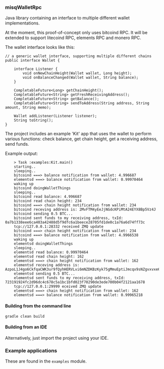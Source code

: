 
### misqWalletRpc

Java library containing an interface to multiple different wallet implementations.

At the moment, this proof-of-concept only uses bitcoind RPC.
It will be extended to support litecoind RPC, elements RPC and monero RPC.

The wallet interface looks like this:

    // a generic wallet interface, supporting multiple different chains
    public interface Wallet {
    
        interface Listener {
            void onNewChainHeight(Wallet wallet, Long height);
            void onBalanceChanged(Wallet wallet, String balance);
        }
    
        CompletableFuture<Long> getChainHeight();
        CompletableFuture<String> getFreshReceivingAddress();
        CompletableFuture<String> getBalance();
        CompletableFuture<String> sendToAddress(String address, String amount, String memo);
    
        Wallet addListener(Listener listener);
        String toString();
    }



The project includes an example 'Kit' app that uses the wallet to perform various functions: check balance, get chain height, get a receiving address, send funds.


Example output:

```
    > Task :examples:Kit.main()
    starting..
    sleeping..
    bitcoind ===> balance notification from wallet: 4.996687
    elementsd ===> balance notification from wallet: 0.99970464
    waking up
    bitcoind doingWalletThings
    sleeping..
    bitcoind read balance: 4.996687
    bitcoind read chain height: 234
    bitcoind ===> chain height notification from wallet: 234
    bitcoind receving address is: 2MvFTM4yEeJjNGdcKPiMtA24EYX8Bp5Vz4J
    bitcoind sending 0.5 BTC...
    bitcoind sent funds to my receiving address, txId: 0a7b1338eee6ca403a42488d5f9dfc6a1beece28705fd1de0c1a76a6d74ff73c
    tcp://127.0.0.1:28332 received ZMQ update
    bitcoind ===> chain height notification from wallet: 234
    bitcoind ===> balance notification from wallet: 4.9966538
    waking up
    elementsd doingWalletThings
    sleeping..
    elementsd read balance: 0.99970464
    elementsd read chain height: 162
    elementsd ===> chain height notification from wallet: 162
    elementsd receving address is: AzpoL1J4go6CkfqaCWK3ur9fQyhHERVLvi6mNZDKBzKyk75gMmuEptiJmcqx9sNZgvxvxe6Zd2Dp85PH
    elementsd sending 0.5 BTC...
    elementsd sent funds to my receiving address, txId: 723191924fc2d96dc4c678c5a1bc1bfd023f70290de3ede700b04f2121aa1678
    tcp://127.0.0.1:29999 eceived ZMQ update
    elementsd ===> chain height notification from wallet: 162
    elementsd ===> balance notification from wallet: 0.99965218
```



#### Building from the command line

```
gradle clean build
```

#### Building from an IDE

Alternatively, just import the project using your IDE.

### Example applications

These are found in the `examples` module.


